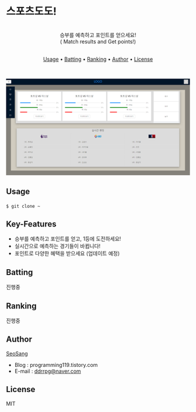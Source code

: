 # 스포츠도도!

<br>
<center>
  승부를 예측하고 포인트를 얻으세요! <br>  
  ( Match results and Get points!)
</center>
<br>


<p align="center">
  <a href="#usage">Usage</a> •
  <a href="#boast-puppy">Batting</a> •
  <a href="#random-dog">Ranking</a> •
  <a href="#author">Author</a> •
  <a href="#license">License</a>
</p>
<br>

![메인화면](./src/main.png)
  
## Usage

<code>$ git clone ~</code>


## Key-Features

- 승부를 예측하고 포인트를 얻고, 1등에 도전하세요!
- 실시간으로 예측하는 경기들이 바뀝니다!
- 포인트로 다양한 혜택을 받으세요 (업데이트 예정)

## Batting
진행중
## Ranking
진행중
## Author

[SeoSang](https://github.com/SeoSang)
- Blog : programming119.tistory.com
- E-mail : ddrrpg@naver.com

## License

MIT